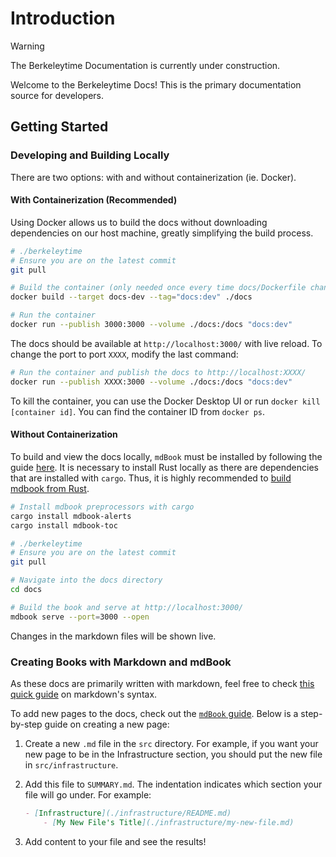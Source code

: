 # Introduction

> [!WARNING]
> The Berkeleytime Documentation is currently under construction.

Welcome to the Berkeleytime Docs! This is the primary documentation source for developers.

## Getting Started

### Developing and Building Locally

There are two options: with and without containerization (ie. Docker).

#### With Containerization (Recommended)

Using Docker allows us to build the docs without downloading dependencies on our host machine, greatly simplifying the build process.

```sh
# ./berkeleytime
# Ensure you are on the latest commit
git pull

# Build the container (only needed once every time docs/Dockerfile changes!)
docker build --target docs-dev --tag="docs:dev" ./docs

# Run the container
docker run --publish 3000:3000 --volume ./docs:/docs "docs:dev"
```

The docs should be available at `http://localhost:3000/` with live reload. To change the port to port `XXXX`, modify the last command:
```sh
# Run the container and publish the docs to http://localhost:XXXX/
docker run --publish XXXX:3000 --volume ./docs:/docs "docs:dev"
```

To kill the container, you can use the Docker Desktop UI or run `docker kill [container id]`. You can find the container ID from `docker ps`.

#### Without Containerization

To build and view the docs locally, `mdBook` must be installed by following the guide [here](https://rust-lang.github.io/mdBook/guide/installation.html#build-from-source-using-rust). It is necessary to install Rust locally as there are dependencies that are installed with `cargo`. Thus, it is highly recommended to [build mdbook from Rust](https://rust-lang.github.io/mdBook/guide/installation.html#build-from-source-using-rust).

```sh
# Install mdbook preprocessors with cargo
cargo install mdbook-alerts
cargo install mdbook-toc

# ./berkeleytime
# Ensure you are on the latest commit
git pull

# Navigate into the docs directory
cd docs

# Build the book and serve at http://localhost:3000/
mdbook serve --port=3000 --open
```

Changes in the markdown files will be shown live.

### Creating Books with Markdown and mdBook

As these docs are primarily written with markdown, feel free to check [this quick guide](https://www.markdownguide.org/basic-syntax/) on markdown's syntax.

To add new pages to the docs, check out the [`mdBook` guide](https://rust-lang.github.io/mdBook/guide/creating.html). Below is a step-by-step guide on creating a new page:

1. Create a new `.md` file in the `src` directory. For example, if you want your new page to be in the Infrastructure section, you should put the new file in `src/infrastructure`.

2. Add this file to `SUMMARY.md`. The indentation indicates which section your file will go under. For example:

    ```md
    - [Infrastructure](./infrastructure/README.md)
        - [My New File's Title](./infrastructure/my-new-file.md)
    ```

3. Add content to your file and see the results!
